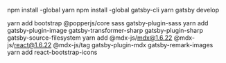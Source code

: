 npm install -global yarn npm install -global gatsby-cli yarn gatsby develop

yarn add bootstrap @popperjs/core sass gatsby-plugin-sass yarn add gatsby-plugin-image gatsby-transformer-sharp gatsby-plugin-sharp gatsby-source-filesystem yarn add @mdx-js/mdx@1.6.22 @mdx-js/react@1.6.22 @mdx-js/tag gatsby-plugin-mdx gatsby-remark-images
yarn add react-bootstrap-icons
